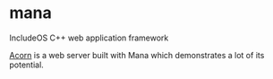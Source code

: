 # mana
IncludeOS C++ web application framework


[Acorn](https://github.com/includeos/acorn) is a web server built with Mana which demonstrates a lot of its potential.
